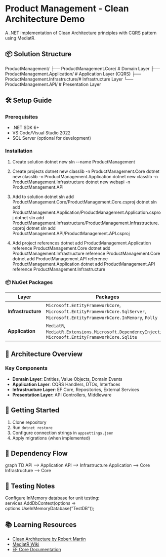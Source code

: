 # Product Management - Clean Architecture Demo

A .NET implementation of Clean Architecture principles with CQRS pattern using MediatR.

## 📦 Solution Structure

ProductManagement/
├── ProductManagement.Core/ # Domain Layer
├── ProductManagement.Application/ # Application Layer (CQRS)
├── ProductManagement.Infrastructure/# Infrastructure Layer
└── ProductManagement.API/ # Presentation Layer

## 🛠️ Setup Guide

### Prerequisites

- .NET SDK 6+
- VS Code/Visual Studio 2022
- SQL Server (optional for development)

### Installation

1. Create solution
   dotnet new sln --name ProductManagement

2. Create projects
   dotnet new classlib -n ProductManagement.Core
   dotnet new classlib -n ProductManagement.Application
   dotnet new classlib -n ProductManagement.Infrastructure
   dotnet new webapi -n ProductManagement.API

3. Add to solution
   dotnet sln add ProductManagement.Core/ProductManagement.Core.csproj
   dotnet sln add ProductManagement.Application/ProductManagement.Application.csproj
   dotnet sln add ProductManagement.Infrastructure/ProductManagement.Infrastructure.csproj
   dotnet sln add ProductManagement.API/ProductManagement.API.csproj

4. Add project references
   dotnet add ProductManagement.Application reference ProductManagement.Core
   dotnet add ProductManagement.Infrastructure reference ProductManagement.Core
   dotnet add ProductManagement.API reference ProductManagement.Application
   dotnet add ProductManagement.API reference ProductManagement.Infrastructure

### 📦 NuGet Packages

| Layer              | Packages                                                                                                                      |
| ------------------ | ----------------------------------------------------------------------------------------------------------------------------- |
| **Infrastructure** | `Microsoft.EntityFrameworkCore`, `Microsoft.EntityFrameworkCore.SqlServer`, `Microsoft.EntityFrameworkCore.InMemory`, `Polly` |
| **Application**    | `MediatR`, `MediatR.Extensions.Microsoft.DependencyInjection`, `Microsoft.EntityFrameworkCore.Sqlite`                         |

## 🧩 Architecture Overview

### Key Components

- **Domain Layer**: Entities, Value Objects, Domain Events
- **Application Layer**: CQRS Handlers, DTOs, Interfaces
- **Infrastructure Layer**: EF Core, Repositories, External Services
- **Presentation Layer**: API Controllers, Middleware

## 🚀 Getting Started

1. Clone repository
2. Run `dotnet restore`
3. Configure connection strings in `appsettings.json`
4. Apply migrations (when implemented)

## 🔗 Dependency Flow

graph TD
API --> Application
API --> Infrastructure
Application --> Core
Infrastructure --> Core

## 🧪 Testing Notes

Configure InMemory database for unit testing:
services.AddDbContext<AppDbContext>(options => options.UseInMemoryDatabase("TestDB"));

## 📚 Learning Resources

- [Clean Architecture by Robert Martin](https://blog.cleancoder.com/uncle-bob/2012/08/13/the-clean-architecture.html)
- [MediatR Wiki](https://github.com/jbogard/MediatR/wiki)
- [EF Core Documentation](https://docs.microsoft.com/en-us/ef/core/)
